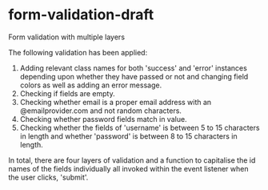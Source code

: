 # form-validation-draft

Form validation with multiple layers

The following validation has been applied:

1) Adding relevant class names for both 'success' and 'error' instances depending upon whether they have passed or not and changing field colors as well as adding an error message.
2) Checking if fields are empty.
3) Checking whether email is a proper email address with an @emailprovider.com and not random characters.
4) Checking whether password fields match in value.
5) Checking whether the fields of 'username' is between 5 to 15 characters in length and whether 'password' is between 8 to 15 characters in length.

In total, there are four layers of validation and a function to capitalise the id names of the fields individually all invoked within the event listener when the user clicks, 'submit'.

